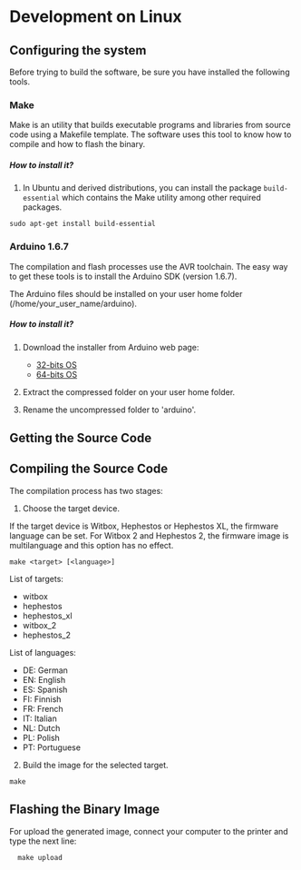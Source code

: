 # Development on Linux
## Configuring the system

Before trying to build the software, be sure you have installed the following tools.

### Make
Make is an utility that builds executable programs and libraries from source code using a Makefile template. The software uses this tool to know how to compile and how to flash the binary.

##### How to install it?
1. In Ubuntu and derived distributions, you can install the package `build-essential` which contains the Make utility among other required packages.

```
sudo apt-get install build-essential
```

### Arduino 1.6.7
The compilation and flash processes use the AVR toolchain. The easy way to get these tools is to install the Arduino SDK (version 1.6.7).

The Arduino files should be installed on your user home folder (/home/your_user_name/arduino).

##### How to install it?
1. Download the installer from Arduino web page:

    * [32-bits OS](https://www.arduino.cc/download_handler.php?f=/arduino-1.6.7-linux32.tar.xz)
    * [64-bits OS](https://www.arduino.cc/download_handler.php?f=/arduino-1.6.7-linux64.tar.xz)

2. Extract the compressed folder on your user home folder.
3. Rename the uncompressed folder to 'arduino'.

## Getting the Source Code

## Compiling the Source Code
The compilation process has two stages:

1. Choose the target device.

  If the target device is Witbox, Hephestos or Hephestos XL, the firmware language can be set. For Witbox 2 and Hephestos 2, the firmware image is multilanguage and this option has no effect.

  ```
  make <target> [<language>]
  ```

  List of targets:

  * witbox
  * hephestos
  * hephestos_xl
  * witbox_2
  * hephestos_2

  List of languages:

  * DE: German
  * EN: English
  * ES: Spanish
  * FI: Finnish
  * FR: French
  * IT: Italian
  * NL: Dutch
  * PL: Polish
  * PT: Portuguese

2. Build the image for the selected target.

  ```
  make
  ```

## Flashing the Binary Image
For upload the generated image, connect your computer to the printer and type the next line:

```
  make upload
```

